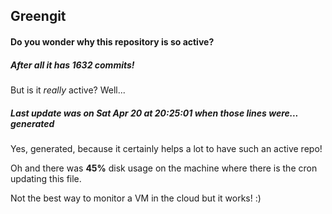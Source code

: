 ## Greengit

#### Do you wonder why this repository is so active?

##### After all it has 1632 commits!

But is it *really* active? Well...

##### Last update was on Sat Apr 20 at 20:25:01 when those lines were... generated

Yes, generated, because it certainly helps a lot to have such an active repo!

Oh and there was **45%** disk usage on the machine
where there is the cron updating this file.

Not the best way to monitor a VM in the cloud but it works! :)
